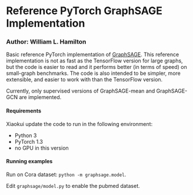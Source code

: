 # Reference PyTorch GraphSAGE Implementation
### Author: William L. Hamilton


Basic reference PyTorch implementation of [GraphSAGE](https://github.com/williamleif/GraphSAGE).
This reference implementation is not as fast as the TensorFlow version for large graphs, but the code is easier to read and it performs better (in terms of speed) on small-graph benchmarks.
The code is also intended to be simpler, more extensible, and easier to work with than the TensorFlow version.

Currently, only supervised versions of GraphSAGE-mean and GraphSAGE-GCN are implemented. 

#### Requirements

Xiaokui update the code to run in the following environment:

- Python 3
- PyTorch 1.3
- no GPU in this version

#### Running examples

Run on Cora dataset: `python -m graphsage.model`.

Edit `graphsage/model.py` to enable the pubmed dataset.
